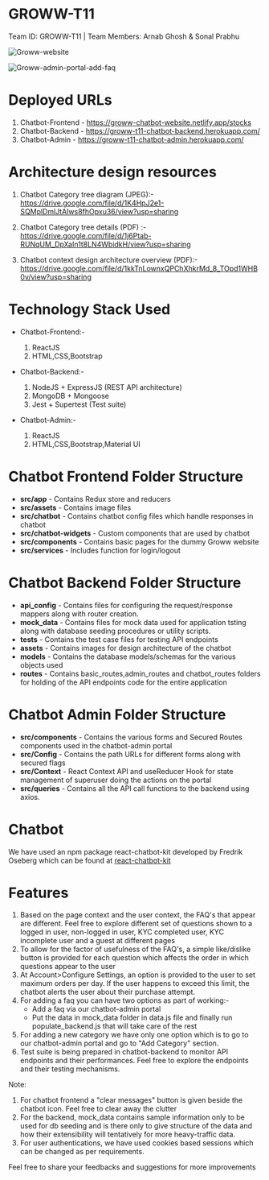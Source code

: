# GROWW-T11
Team ID: GROWW-T11 | Team Members: Arnab Ghosh &amp; Sonal Prabhu

![Groww-website](https://user-images.githubusercontent.com/35455325/114377392-3d47f580-9ba4-11eb-83d9-f4f16f33669a.JPG)


![Groww-admin-portal-add-faq](https://drive.google.com/uc?export=view&id=1MWQOqxID2ulxeWSujsHk5NpnpTeQ0Pkz)

# Deployed URLs
1. Chatbot-Frontend - https://groww-chatbot-website.netlify.app/stocks
2. Chatbot-Backend - https://groww-t11-chatbot-backend.herokuapp.com/
3. Chatbot-Admin - https://groww-t11-chatbot-admin.herokuapp.com/

# Architecture design resources
1. Chatbot Category tree diagram (JPEG):- https://drive.google.com/file/d/1K4HpJ2e1-SQMplDmlJtAIws8fhOpxu36/view?usp=sharing

2. Chatbot Category tree details (PDF) :- https://drive.google.com/file/d/1j6Ptab-RUNqUM_DpXaIn1t8LN4WbidkH/view?usp=sharing

3. Chatbot context design architecture overview (PDF):- https://drive.google.com/file/d/1kkTnLownxQPChXhkrMd_8_TOpd1WHB0v/view?usp=sharing

# Technology Stack Used
* Chatbot-Frontend:-
    1. ReactJS
    2. HTML,CSS,Bootstrap

* Chatbot-Backend:-
    1. NodeJS + ExpressJS (REST API architecture)
    2. MongoDB + Mongoose
    3. Jest + Supertest (Test suite)

* Chatbot-Admin:-
    1. ReactJS
    2. HTML,CSS,Bootstrap,Material UI



# Chatbot Frontend Folder Structure
* **src/app** - Contains Redux store and reducers
* **src/assets** - Contains image files
* **src/chatbot** - Contains chatbot config files which handle responses in chatbot
* **src/chatbot-widgets** - Custom components that are used by chatbot
* **src/components** - Contains basic pages for the dummy Groww website
* **src/services** - Includes function for login/logout


# Chatbot Backend Folder Structure
* **api_config** - Contains files for configuring the request/response mappers along with router creation.
* **mock_data** - Contains files for mock data used for application tsting along with database seeding procedures or utility scripts.
* **__tests__** - Contains the test case files for testing API endpoints
* **assets** - Contains images for design architecture of the chatbot
* **models** - Contains the database models/schemas for the various objects used
* **routes** - Contains basic_routes,admin_routes and chatbot_routes folders for holding of the API endpoints code for the entire application

# Chatbot Admin Folder Structure
* **src/components** - Contains the various forms and Secured Routes components used in the chatbot-admin portal
* **src/Config** - Contains the path URLs for different forms along with secured flags
* **src/Context** - React Context API and useReducer Hook for state management of superuser doing the actions on the portal
* **src/queries** - Contains all the API call functions to the backend using axios.




# Chatbot
We have used an npm package react-chatbot-kit developed by Fredrik Oseberg which can be found at [react-chatbot-kit](https://github.com/FredrikOseberg/react-chatbot-kit)

# Features
1. Based on the page context and the user context, the FAQ's that appear are different. Feel free to explore different set of questions shown to a logged in user, non-logged in user, KYC completed user, KYC incomplete user and a guest at different pages
2. To allow for the factor of usefulness of the FAQ's, a simple like/dislike button is provided for each question which affects the order in which questions appear to the user
3. At Account>Configure Settings, an option is provided to the user to set maximum orders per day. If the user happens to exceed this limit, the chatbot alerts the user about their purchase attempt.
4. For adding a faq you can have two options as part of working:-
    * Add a faq via our chatbot-admin portal
    * Put the data in mock_data folder in data.js file and finally run populate_backend.js that will take care of the rest
5. For adding a new category we have only one option which is to go to our chatbot-admin portal and go to "Add Category" section.
6. Test suite is being prepared in chatbot-backend to monitor API endpoints and their performances. Feel free to explore the endpoints and their testing mechanisms.

Note: 
1) For chatbot frontend a "clear messages" button is given beside the chatbot icon. Feel free to clear away the clutter
2) For the backend, mock_data contains sample information only to be used for db seeding and is there only to give structure of the data and how their extensibility will tentatively for more heavy-traffic data.
3) For user authentications, we have used cookies based sessions which can be changed as per requirements.

Feel free to share your feedbacks and suggestions for more improvements
